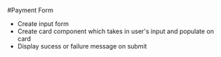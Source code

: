 #Payment Form
* Create input form 
* Create card component which takes in user's input and populate on card
* Display sucess or failure message on submit